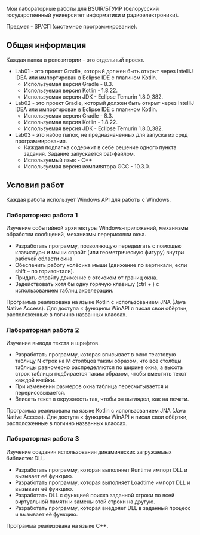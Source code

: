 Мои лабораторные работы для BSUIR/БГУИР (белорусский государственный университет информатики и радиоэлектроники).

Предмет - SP/СП (системное программирование).

<h2> Общая информация </h2>
Каждая папка в репозитории - это отдельный проект.

* Lab01 - это проект Gradle, который должен быть открыт через IntelliJ IDEA или импортирован в Eclipse IDE с плагином Kotlin.
  * Используемая версия Gradle - 8.3.
  * Используемая версия Kotlin - 1.8.22.
  * Используемая версия JDK - Eclipse Temurin 1.8.0_382.
* Lab02 - это проект Gradle, который должен быть открыт через IntelliJ IDEA или импортирован в Eclipse IDE с плагином Kotlin.
  * Используемая версия Gradle - 8.3.
  * Используемая версия Kotlin - 1.8.22.
  * Используемая версия JDK - Eclipse Temurin 1.8.0_382.
* Lab03 - это набор папок, не предназначенных для запуска из сред программирования.
  * Каждая подпапка содержит в себе решение одного пункта задания. Задание запускается bat-файлом.
  * Используемый язык - C++
  * Используемая версия компилятора GCC - 10.3.0.

<h2> Условия работ </h2>

Каждая работа использует Windows API для работы с Windows.

<h3> Лабораторная работа 1 </h3>

Изучение событийной архитектуры Windows-приложений, механизмы обработки сообщений, механизмы перерисовки окна.

* Разработать программу, позволяющую передвигать с помощью клавиатуры и мыши спрайт (или геометрическую фигуру) внутри рабочей области окна.
* Обеспечить работу колёсика мыши (движение по вертикали, если shift – по горизонтали).
* Придать спрайту движение с отскоком от границ окна.
* Задействовать хотя бы одну горячую клавишу (ctrl + <smth>) с использованием таблиц акселерации.

Программа реализована на языке Kotlin с использованием JNA (Java Native Access). Для доступа к функциям WinAPI я писал свои обёртки, расположенные в логично названных классах.

<h3> Лабораторная работа 2 </h3>

Изучение вывода текста и шрифтов.

* Разработать программу, которая вписывает в окно текстовую таблицу N строк на M столбцов таким образом, что все столбцы таблицы равномерно распределяются по ширине окна, а высота строк таблицы подбирается таким образом, чтобы вместить текст каждой ячейки.
* При изменении размеров окна таблица пересчитывается и перерисовывается.
* Вписать текст в окружность так, чтобы он выглядел, как на печати.

Программа реализована на языке Kotlin с использованием JNA (Java Native Access). Для доступа к функциям WinAPI я писал свои обёртки, расположенные в логично названных классах.

<h3> Лабораторная работа 3 </h3>

Изучение создания использования динамических загружаемых библиотек DLL.

* Разработать программу, которая выполняет Runtime импорт DLL и вызывает её функцию.
* Разработать программу, которая выполняет Loadtime импорт DLL и вызывает её функцию.
* Разработать DLL с функцией поиска заданной строки по всей виртуальной памяти и замены этой строки на другую.
* Разработать программу, которая внедряет DLL в заданный процесс и вызывает её функцию.

Программа реализована на языке C++. 
